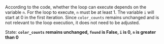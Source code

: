 According to the code, whether the loop can execute depends on the variable `n`. For the loop to execute, `n` must be at least 1. The variable `i` will start at 0 in the first iteration. Since `color_counts` remains unchanged and is not relevant to the loop execution, it does not need to be adjusted. 

State: **`color_counts` remains unchanged, `found` is False, `i` is 0, `n` is greater than 0**